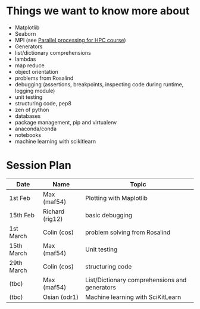 # Things we want to know more about

* Matplotlib 
* Seaborn
* MPI (see [Parallel processing for HPC course](https://www.eventbrite.com/e/parallel-processing-for-high-performance-computing-tickets-53536370726))
* Generators
* list/dictionary comprehensions
* lambdas
* map reduce
* object orientation
* problems from Rosalind
* debugging (assertions, breakpoints, inspecting code during runtime, logging module)
* unit testing
* structuring code, pep8 
* zen of python
* databases
* package management, pip and virtualenv
* anaconda/conda
* notebooks
* machine learning with scikitlearn 

# Session Plan

| Date | Name | Topic |
| ---- | ---- | ----- |
| 1st Feb | Max (maf54) | Plotting with Maplotlib |
| 15th Feb | Richard (rig12) | basic debugging |
| 1st March | Colin (cos) |  problem solving from Rosalind |
| 15th March | Max (maf54) | Unit testing |
| 29th March | Colin (cos) | structuring code |
| (tbc) | Max (maf54) |  List/Dictionary comprehensions and generators |
| (tbc) | Osian (odr1) | Machine learning with SciKitLearn |

